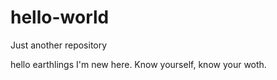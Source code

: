 # hello-world
Just another repository

hello earthlings I'm new here. Know yourself, know your woth.
